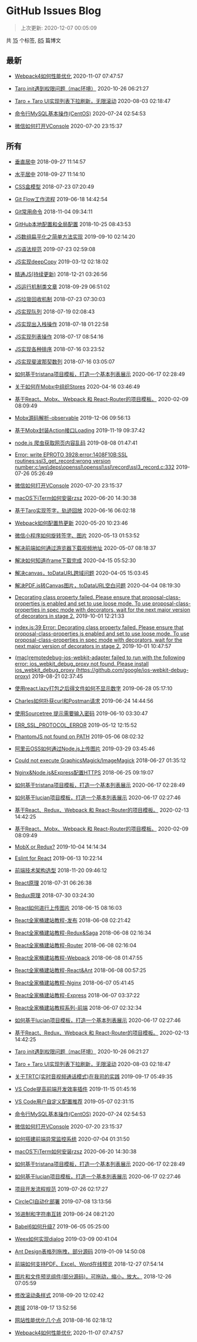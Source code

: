 
# GitHub Issues Blog
    
> 上次更新: 2020-12-07 00:05:09
    
共 [15](https://github.com/xuya227939/blog/labels) 个标签, [85](https://github.com/xuya227939/blog/issues) 篇博文
## 最新 
- [Webpack4如何性能优化](https://github.com/xuya227939/LiuJiang-Blog/issues/108) 			 2020-11-07 07:47:57 

- [Taro init遇到权限问题（mac环境）](https://github.com/xuya227939/LiuJiang-Blog/issues/107) 			 2020-10-26 06:21:27 

- [Taro + Taro UI实现列表下拉刷新，无限滚动](https://github.com/xuya227939/LiuJiang-Blog/issues/106) 			 2020-08-03 02:18:47 

- [命令行MySQL基本操作(CentOS)](https://github.com/xuya227939/LiuJiang-Blog/issues/105) 			 2020-07-24 02:54:53 

- [微信如何打开VConsole](https://github.com/xuya227939/LiuJiang-Blog/issues/104) 			 2020-07-20 23:15:37 

## 所有 
- [垂直居中](https://github.com/xuya227939/LiuJiang-Blog/issues/32) 			 2018-09-27 11:14:57 

- [水平居中](https://github.com/xuya227939/LiuJiang-Blog/issues/31) 			 2018-09-27 11:14:10 

- [CSS盒模型](https://github.com/xuya227939/LiuJiang-Blog/issues/21) 			 2018-07-23 07:20:49 

- [Git Flow工作流程](https://github.com/xuya227939/LiuJiang-Blog/issues/64) 			 2019-06-18 14:42:54 

- [Git常用命令](https://github.com/xuya227939/LiuJiang-Blog/issues/36) 			 2018-11-04 09:34:11 

- [GitHub本地配置和全局配置](https://github.com/xuya227939/LiuJiang-Blog/issues/35) 			 2018-10-25 08:43:53 

- [JS数组扁平化之简单方法实现](https://github.com/xuya227939/LiuJiang-Blog/issues/75) 			 2019-09-10 02:14:20 

- [JS语法规范](https://github.com/xuya227939/LiuJiang-Blog/issues/69) 			 2019-07-23 02:59:08 

- [JS实现deepCopy](https://github.com/xuya227939/LiuJiang-Blog/issues/46) 			 2019-03-12 02:18:02 

- [精通JS(持续更新)](https://github.com/xuya227939/LiuJiang-Blog/issues/40) 			 2018-12-21 03:26:56 

- [JS运行机制类文章](https://github.com/xuya227939/LiuJiang-Blog/issues/33) 			 2018-09-29 06:51:02 

- [JS垃圾回收机制](https://github.com/xuya227939/LiuJiang-Blog/issues/22) 			 2018-07-23 07:30:03 

- [JS实现队列](https://github.com/xuya227939/LiuJiang-Blog/issues/20) 			 2018-07-19 02:08:43 

- [JS实现出入栈操作](https://github.com/xuya227939/LiuJiang-Blog/issues/18) 			 2018-07-18 01:22:58 

- [JS实现列表操作](https://github.com/xuya227939/LiuJiang-Blog/issues/17) 			 2018-07-17 08:54:16 

- [JS实现各种排序](https://github.com/xuya227939/LiuJiang-Blog/issues/16) 			 2018-07-16 03:23:52 

- [JS实现斐波那契数列](https://github.com/xuya227939/LiuJiang-Blog/issues/15) 			 2018-07-16 03:05:07 

- [如何基于tristana项目模板，打造一个基本列表展示](https://github.com/xuya227939/LiuJiang-Blog/issues/100) 			 2020-06-17 02:28:49 

- [关于如何在Mobx中组织Stores](https://github.com/xuya227939/LiuJiang-Blog/issues/93) 			 2020-04-16 03:46:49 

- [基于React、Mobx、Webpack 和 React-Router的项目模板。](https://github.com/xuya227939/LiuJiang-Blog/issues/88) 			 2020-02-09 08:09:49 

- [Mobx源码解析-observable](https://github.com/xuya227939/LiuJiang-Blog/issues/86) 			 2019-12-06 09:56:13 

- [基于Mobx封装Action接口Loading](https://github.com/xuya227939/LiuJiang-Blog/issues/85) 			 2019-11-19 09:37:42 

- [node.js 爬虫获取网页内容乱码](https://github.com/xuya227939/LiuJiang-Blog/issues/72) 			 2019-08-08 01:47:41 

- [ Error: write EPROTO 3928:error:1408F10B:SSL routines:ssl3_get_record:wrong version number:c:\ws\deps\openssl\openssl\ssl\record\ssl3_record.c:332](https://github.com/xuya227939/LiuJiang-Blog/issues/71) 			 2019-07-26 05:26:49 

- [微信如何打开VConsole](https://github.com/xuya227939/LiuJiang-Blog/issues/104) 			 2020-07-20 23:15:37 

- [macOS下iTerm如何安装rzsz](https://github.com/xuya227939/LiuJiang-Blog/issues/101) 			 2020-06-20 14:30:38 

- [基于Taro实现签字，轨迹回放](https://github.com/xuya227939/LiuJiang-Blog/issues/98) 			 2020-06-16 06:02:18 

- [Webpack如何配置热更新](https://github.com/xuya227939/LiuJiang-Blog/issues/96) 			 2020-05-20 10:23:46 

- [微信小程序如何旋转签字、图片](https://github.com/xuya227939/LiuJiang-Blog/issues/95) 			 2020-05-13 01:53:52 

- [解决前端如何通过游览器下载视频地址](https://github.com/xuya227939/LiuJiang-Blog/issues/94) 			 2020-05-07 08:18:37 

- [解决如何知道iframe下载完成](https://github.com/xuya227939/LiuJiang-Blog/issues/92) 			 2020-04-15 05:52:30 

- [解决canvas，toDataURL跨域问题](https://github.com/xuya227939/LiuJiang-Blog/issues/91) 			 2020-04-05 15:03:45 

- [解决PDF.js转Canvas图片，toDataURL空白问题](https://github.com/xuya227939/LiuJiang-Blog/issues/90) 			 2020-04-04 08:19:30 

- [Decorating class property failed. Please ensure that proposal-class-properties is enabled and set to use loose mode. To use proposal-class-properties in spec mode with decorators, wait for the next major version of decorators in stage 2.](https://github.com/xuya227939/LiuJiang-Blog/issues/80) 			 2019-10-01 12:21:33 

- [index.js:39 Error: Decorating class property failed. Please ensure that proposal-class-properties is enabled and set to use loose mode. To use proposal-class-properties in spec mode with decorators, wait for the next major version of decorators in stage 2.](https://github.com/xuya227939/LiuJiang-Blog/issues/79) 			 2019-10-01 10:47:57 

- [(mac)remotedebug-ios-webkit-adapter failed to run with the following error: ios_webkit_debug_proxy not found. Please install ios_webkit_debug_proxy (https://github.com/google/ios-webkit-debug-proxy)](https://github.com/xuya227939/LiuJiang-Blog/issues/74) 			 2019-08-21 02:37:45 

- [使用react.lazy打包之后得文件如何不显示数字](https://github.com/xuya227939/LiuJiang-Blog/issues/67) 			 2019-06-28 05:17:10 

- [Charles如何扑获curl和Postman请求](https://github.com/xuya227939/LiuJiang-Blog/issues/66) 			 2019-06-24 14:44:56 

- [使用Sourcetree 提示需要输入密码](https://github.com/xuya227939/LiuJiang-Blog/issues/62) 			 2019-06-10 03:30:47 

- [ERR_SSL_PROTOCOL_ERROR](https://github.com/xuya227939/LiuJiang-Blog/issues/53) 			 2019-05-12 12:15:52 

- [PhantomJS not found on PATH](https://github.com/xuya227939/LiuJiang-Blog/issues/51) 			 2019-05-06 08:02:32 

- [阿里云OSS如何通过Node.js上传图片](https://github.com/xuya227939/LiuJiang-Blog/issues/49) 			 2019-03-29 03:45:46 

- [Could not execute GraphicsMagick/ImageMagick](https://github.com/xuya227939/LiuJiang-Blog/issues/14) 			 2018-06-27 01:35:12 

- [Nginx&Node.js&Express配置HTTPS](https://github.com/xuya227939/LiuJiang-Blog/issues/12) 			 2018-06-25 09:19:07 

- [如何基于tristana项目模板，打造一个基本列表展示](https://github.com/xuya227939/LiuJiang-Blog/issues/100) 			 2020-06-17 02:28:49 

- [如何基于lucian项目模板，打造一个基本列表展示](https://github.com/xuya227939/LiuJiang-Blog/issues/99) 			 2020-06-17 02:27:46 

- [基于React、Redux、Webpack 和 React-Router的项目模板。](https://github.com/xuya227939/LiuJiang-Blog/issues/89) 			 2020-02-13 14:42:25 

- [基于React、Mobx、Webpack 和 React-Router的项目模板。](https://github.com/xuya227939/LiuJiang-Blog/issues/88) 			 2020-02-09 08:09:49 

- [MobX or Redux?](https://github.com/xuya227939/LiuJiang-Blog/issues/81) 			 2019-10-04 14:14:34 

- [Eslint for React](https://github.com/xuya227939/LiuJiang-Blog/issues/63) 			 2019-06-13 10:22:14 

- [前端技术架构选型](https://github.com/xuya227939/LiuJiang-Blog/issues/37) 			 2018-11-20 09:46:12 

- [React原理](https://github.com/xuya227939/LiuJiang-Blog/issues/26) 			 2018-07-31 06:26:38 

- [Redux原理](https://github.com/xuya227939/LiuJiang-Blog/issues/25) 			 2018-07-30 03:24:30 

- [React如何进行上传图片](https://github.com/xuya227939/LiuJiang-Blog/issues/11) 			 2018-06-15 08:16:03 

- [React全家桶建站教程-发布](https://github.com/xuya227939/LiuJiang-Blog/issues/10) 			 2018-06-08 02:21:42 

- [React全家桶建站教程-Redux&Saga](https://github.com/xuya227939/LiuJiang-Blog/issues/7) 			 2018-06-08 02:16:34 

- [React全家桶建站教程-Router](https://github.com/xuya227939/LiuJiang-Blog/issues/6) 			 2018-06-08 02:16:04 

- [React全家桶建站教程-Webpack](https://github.com/xuya227939/LiuJiang-Blog/issues/5) 			 2018-06-08 01:47:55 

- [React全家桶建站教程-React&Ant](https://github.com/xuya227939/LiuJiang-Blog/issues/4) 			 2018-06-08 00:57:25 

- [React全家桶建站教程-Nginx](https://github.com/xuya227939/LiuJiang-Blog/issues/3) 			 2018-06-07 05:41:45 

- [React全家桶建站教程-Express](https://github.com/xuya227939/LiuJiang-Blog/issues/2) 			 2018-06-07 03:37:22 

- [React全家桶建站教程系列-前端](https://github.com/xuya227939/LiuJiang-Blog/issues/1) 			 2018-06-07 02:32:34 

- [如何基于lucian项目模板，打造一个基本列表展示](https://github.com/xuya227939/LiuJiang-Blog/issues/99) 			 2020-06-17 02:27:46 

- [基于React、Redux、Webpack 和 React-Router的项目模板。](https://github.com/xuya227939/LiuJiang-Blog/issues/89) 			 2020-02-13 14:42:25 

- [Taro init遇到权限问题（mac环境）](https://github.com/xuya227939/LiuJiang-Blog/issues/107) 			 2020-10-26 06:21:27 

- [Taro + Taro UI实现列表下拉刷新，无限滚动](https://github.com/xuya227939/LiuJiang-Blog/issues/106) 			 2020-08-03 02:18:47 

- [关于TRTC(实时音视频通话模式)在我司的实践](https://github.com/xuya227939/LiuJiang-Blog/issues/78) 			 2019-09-17 05:49:35 

- [VS Code提高前端开发效率插件](https://github.com/xuya227939/LiuJiang-Blog/issues/84) 			 2019-11-15 01:45:16 

- [VS Code用户自定义配置推荐](https://github.com/xuya227939/LiuJiang-Blog/issues/52) 			 2019-05-07 02:31:15 

- [命令行MySQL基本操作(CentOS)](https://github.com/xuya227939/LiuJiang-Blog/issues/105) 			 2020-07-24 02:54:53 

- [微信如何打开VConsole](https://github.com/xuya227939/LiuJiang-Blog/issues/104) 			 2020-07-20 23:15:37 

- [如何搭建前端异常监控系统](https://github.com/xuya227939/LiuJiang-Blog/issues/102) 			 2020-07-04 01:31:50 

- [macOS下iTerm如何安装rzsz](https://github.com/xuya227939/LiuJiang-Blog/issues/101) 			 2020-06-20 14:30:38 

- [如何基于tristana项目模板，打造一个基本列表展示](https://github.com/xuya227939/LiuJiang-Blog/issues/100) 			 2020-06-17 02:28:49 

- [如何基于lucian项目模板，打造一个基本列表展示](https://github.com/xuya227939/LiuJiang-Blog/issues/99) 			 2020-06-17 02:27:46 

- [项目开发流程规范](https://github.com/xuya227939/LiuJiang-Blog/issues/70) 			 2019-07-26 02:17:27 

- [CircleCI自动化部署](https://github.com/xuya227939/LiuJiang-Blog/issues/68) 			 2019-07-08 13:13:56 

- [16进制和字符串互转](https://github.com/xuya227939/LiuJiang-Blog/issues/65) 			 2019-06-24 08:21:20 

- [Babel6如何升级7](https://github.com/xuya227939/LiuJiang-Blog/issues/60) 			 2019-06-05 05:25:00 

- [Weex如何实现dialog](https://github.com/xuya227939/LiuJiang-Blog/issues/45) 			 2019-03-09 00:41:04 

- [Ant Design表格列拖拽，部分源码](https://github.com/xuya227939/LiuJiang-Blog/issues/44) 			 2019-01-09 14:50:08 

- [前端如何支持PDF、Excel、Word在线预览](https://github.com/xuya227939/LiuJiang-Blog/issues/42) 			 2018-12-27 07:54:14 

- [图片和文件预览组件(部分源码)，可拖动，缩小，放大。](https://github.com/xuya227939/LiuJiang-Blog/issues/41) 			 2018-12-26 07:05:59 

- [修改滚动条样式](https://github.com/xuya227939/LiuJiang-Blog/issues/30) 			 2018-09-20 12:02:42 

- [跨域](https://github.com/xuya227939/LiuJiang-Blog/issues/29) 			 2018-09-17 13:52:56 

- [网站性能优化几个点](https://github.com/xuya227939/LiuJiang-Blog/issues/27) 			 2018-08-16 02:18:12 

- [Webpack4如何性能优化](https://github.com/xuya227939/LiuJiang-Blog/issues/108) 			 2020-11-07 07:47:57 

